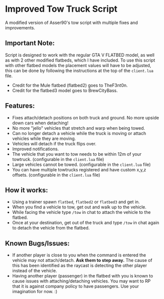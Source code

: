 # Improved Tow Truck Script
A modified version of Asser90's tow script with multiple fixes and improvements.

## Important Note:
Script is designed to work with the regular GTA V FLATBED model, as well as with 2 other modified flatbeds, which I have included. To use this script with other flatbed models the placement values will have to be adjusted, this can be done by following the instructions at the top of the `client.lua` file.

- Credit for the Mule flatbed (flatbed2) goes to TheF3nt0n.
- Credit for the flatbed3 model goes to BrewCityBass.

## Features:
- Fixes attach/detach positions on both truck and ground. No more upside down cars when detaching!
- No more "jello" vehicles that stretch and warp when being towed.
- Can no longer detach a vehicle while the truck is moving or attach vehicles while they are moving.
- Vehicles will detach if the truck flips over.
- Improved notifications.
- The vehicle that you want to tow needs to be within 12m of your towtruck. (configurable in the `client.lua` file)
- Large vehicles cannot be towed. (configurable in the `client.lua` file)
- You can have multiple towtrucks registered and have custom x,y,z offsets. (configurable in the `client.lua` file)

## How it works:
- Using a trainer spawn `flatbed`, `flatbed2` or `flatbed3` and get in.
- When you find a vehicle to tow, get out and walk up to the vehicle.
- While facing the vehicle type `/tow` in chat to attach the vehicle to the flatbed.
- Once at your destination, get out of the truck and type `/tow` in chat again to detach the vehicle from the flatbed.

## Known Bugs/Issues:
- If another player is close to you when the command is entered the vehicle may not attach/detach. **Ask them to step away.** 
The cause of this has been identified as the raycast is detecting the other player instead of the vehicle.
- Having another player (passenger) in the flatbed with you is known to cause issues with attaching/detaching vehicles. You may want to RP that it is against company policy to have passengers. Use your imagination for now. :)
